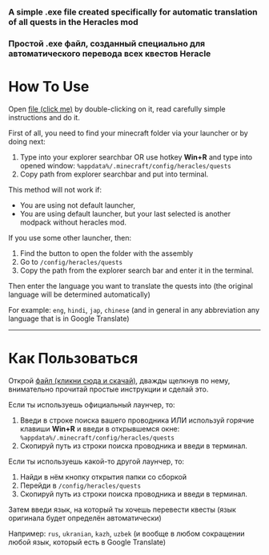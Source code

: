 ### A simple .exe file created specifically for automatic translation of all quests in the Heracles mod

### Простой .ехе файл, созданный специально для автоматического перевода всех квестов Heracle

# How To Use
Open [file (click me)](https://github.com/the-asind/HeraclesQuestsTranslator-/releases/tag/v1.1) by double-clicking on it, read carefully simple instructions and do it.

First of all, you need to find your minecraft folder via your launcher or by doing next:
1. Type into your explorer searchbar OR use hotkey **Win+R** and type into opened window: `%appdata%/.minecraft/config/heracles/quests`
2. Copy path from explorer searchbar and put into terminal.

This method will not work if:
- You are using not default launcher,
- You are using default launcher, but your last selected is another modpack without heracles mod.

If you use some other launcher, then:
1. Find the button to open the folder with the assembly
2. Go to `/config/heracles/quests`
3. Copy the path from the explorer search bar and enter it in the terminal.

Then enter the language you want to translate the quests into (the original language will be determined automatically)

For example: `eng`, `hindi`, `jap`, `chinese` (and in general in any abbreviation any language that is in Google Translate)

----

# Как Пользоваться
Открой [файл (кликни сюда и скачай)](https://github.com/the-asind/HeraclesQuestsTranslator-/releases/tag/v1.1), дважды щелкнув по нему, внимательно прочитай простые инструкции и сделай это.

Если ты используешь официальный лаунчер, то:
1. Введи в строке поиска вашего проводника ИЛИ используй горячие клавиши **Win+R** и введи в открывшемся окне: `%appdata%/.minecraft/config/heracles/quests`
2. Скопируй путь из строки поиска проводника и введи в терминал.

Если ты используешь какой-то другой лаунчер, то:
1. Найди в нём кнопку открытия папки со сборкой
2. Перейди в `/config/heracles/quests`
3. Скопируй путь из строки поиска проводника и введи в терминал.


Затем введи язык, на который ты хочешь перевести квесты (язык оригинала будет определён автоматически)

Например: `rus`, `ukranian`, `kazh`, `uzbek` (и вообще в любом сокращении любой язык, который есть в Google Translate)
